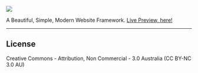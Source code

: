 [![](https://raw.githubusercontent.com/kurisubrooks/Caramel/gh-pages/inc/logo.png)](http://caramel.ga)

A Beautiful, Simple, Modern Website Framework. [Live Preview, here!](http://kurisubrooks.github.io/Caramel/)

* * *

## License

Creative Commons - Attribution, Non Commercial - 3.0 Australia
(CC BY-NC 3.0 AU)
